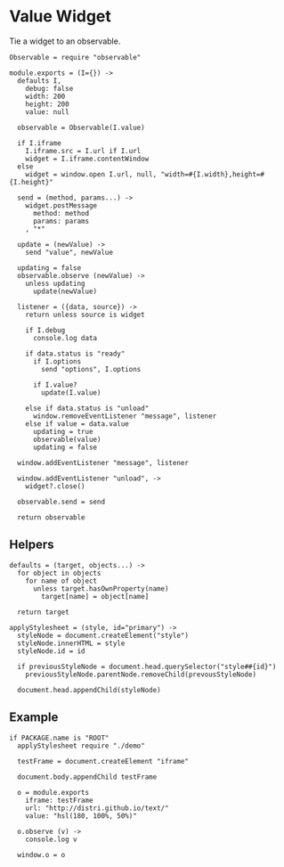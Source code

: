 Value Widget
============

Tie a widget to an observable.

    Observable = require "observable"

    module.exports = (I={}) ->
      defaults I,
        debug: false
        width: 200
        height: 200
        value: null

      observable = Observable(I.value)

      if I.iframe
        I.iframe.src = I.url if I.url
        widget = I.iframe.contentWindow
      else
        widget = window.open I.url, null, "width=#{I.width},height=#{I.height}"

      send = (method, params...) ->
        widget.postMessage
          method: method
          params: params
        , "*"

      update = (newValue) ->
        send "value", newValue

      updating = false
      observable.observe (newValue) ->
        unless updating
          update(newValue)

      listener = ({data, source}) ->
        return unless source is widget

        if I.debug
          console.log data

        if data.status is "ready"
          if I.options
            send "options", I.options

          if I.value?
            update(I.value)

        else if data.status is "unload"
          window.removeEventListener "message", listener
        else if value = data.value
          updating = true
          observable(value)
          updating = false

      window.addEventListener "message", listener

      window.addEventListener "unload", ->
        widget?.close()

      observable.send = send

      return observable

Helpers
-------

    defaults = (target, objects...) ->
      for object in objects
        for name of object
          unless target.hasOwnProperty(name)
            target[name] = object[name]

      return target

    applyStylesheet = (style, id="primary") ->
      styleNode = document.createElement("style")
      styleNode.innerHTML = style
      styleNode.id = id

      if previousStyleNode = document.head.querySelector("style##{id}")
        previousStyleNode.parentNode.removeChild(prevousStyleNode)

      document.head.appendChild(styleNode)

Example
-------

    if PACKAGE.name is "ROOT"
      applyStylesheet require "./demo"

      testFrame = document.createElement "iframe"

      document.body.appendChild testFrame

      o = module.exports
        iframe: testFrame
        url: "http://distri.github.io/text/"
        value: "hsl(180, 100%, 50%)"

      o.observe (v) ->
        console.log v

      window.o = o
